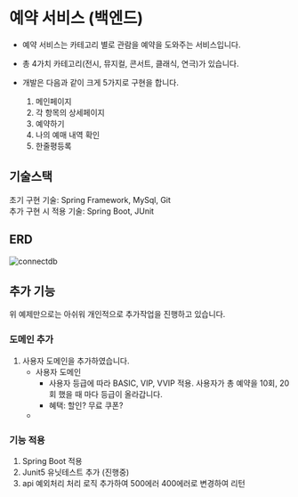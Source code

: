 # 예약 서비스 (백엔드)
- 예약 서비스는 카테고리 별로 관람을 예약을 도와주는 서비스입니다.   
- 총 4가치 카테고리(전시, 뮤지컬, 콘서트, 클래식, 연극)가 있습니다.  
- 개발은 다음과 같이 크게 5가지로 구현을 합니다.    


    1. 메인페이지
    2. 각 항목의 상세페이지
    3. 예약하기
    4. 나의 예매 내역 확인
    5. 한줄평등록

## 기술스택 
초기 구현 기술: Spring Framework, MySql, Git  
추가 구현 시 적용 기술: Spring Boot, JUnit

## ERD 
![connectdb](https://github.com/hj0328/Resorvation-System/assets/24749457/92c88c6a-63ee-4973-abf2-2febedff2480)


## 추가 기능 
위 예제만으로는 아쉬워 개인적으로 추가작업을 진행하고 있습니다.

### 도메인 추가 
1. 사용자 도메인을 추가하였습니다.
   - 사용자 도메인
     - 사용자 등급에 따라 BASIC, VIP, VVIP 적용. 사용자가 총 예약을 10회, 20회 했을 때 마다 등급이 올라갑니다.   
     - 혜택: 할인? 무료 쿠폰? 
   -

### 기능 적용
1. Spring Boot 적용
2. Junit5 유닛테스트 추가 (진행중)
3. api 예외처리 처리 로직 추가하여 500에러 400에러로 변경하여 리턴

 

